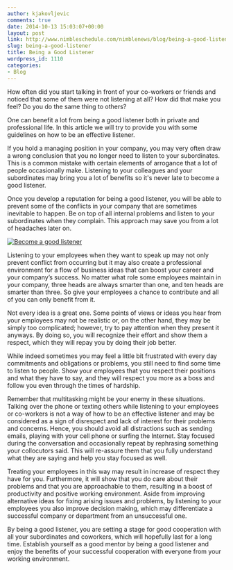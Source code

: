 ```yaml
---
author: kjakovljevic
comments: true
date: 2014-10-13 15:03:07+00:00
layout: post
link: http://www.nimbleschedule.com/nimblenews/blog/being-a-good-listener/
slug: being-a-good-listener
title: Being a Good Listener
wordpress_id: 1110
categories:
- Blog
---
```


How often did you start talking in front of your co-workers or friends and noticed that some of them were not listening at all? How did that make you feel? Do you do the same thing to others?

One can benefit a lot from being a good listener both in private and professional life. In this article we will try to provide you with some guidelines on how to be an effective listener.

If you hold a managing position in your company, you may very often draw a wrong conclusion that you no longer need to listen to your subordinates. This is a common mistake with certain elements of arrogance that a lot of people occasionally make. Listening to your colleagues and your subordinates may bring you a lot of benefits so it's never late to become a good listener.

Once you develop a reputation for being a good listener, you will be able to prevent some of the conflicts in your company that are sometimes inevitable to happen.  Be on top of all internal problems and listen to your subordinates when they complain. This approach may save you from a lot of headaches later on.



[![Become a good listener](http://www.nimbleschedule.com/wp-content/uploads/2014/10/good-listener-thumb.jpg)](http://www.nimbleschedule.com/wp-content/uploads/2014/10/good-listener.jpg)



Listening to your employees when they want to speak up may not only prevent conflict from occurring but it may also create a professional environment for a flow of business ideas that can boost your career and your company’s success. No matter what role some employees maintain in your company, three heads are always smarter than one, and ten heads are smarter than three. So give your employees a chance to contribute and all of you can only benefit from it.

Not every idea is a great one. Some points of views or ideas you hear from your employees may not be realistic or, on the other hand, they may be simply too complicated; however, try to pay attention when they present it anyways. By doing so, you will recognize their effort and show them a respect, which they will repay you by doing their job better.

While indeed sometimes you may feel a little bit frustrated with every day commitments and obligations or problems, you still need to find some time to listen to people.  Show your employees that you respect their positions and what they have to say, and they will respect you more as a boss and follow you even through the times of hardship.

Remember that multitasking might be your enemy in these situations. Talking over the phone or texting others while listening to your employees or co-workers is not a way of how to be an effective listener and may be considered as a sign of disrespect and lack of interest for their problems and concerns. Hence, you should avoid all distractions such as sending emails, playing with your cell phone or surfing the Internet. Stay focused during the conversation and occasionally repeat by rephrasing something your collocutors said. This will re-assure them that you fully understand what they are saying and help you stay focused as well.

Treating your employees in this way may result in increase of respect they have for you. Furthermore, it will show that you do care about their problems and that you are approachable to them, resulting in a boost of productivity and positive working environment. Aside from improving alternative ideas for fixing arising issues and problems, by listening to your employees you also improve decision making, which may differentiate a successful company or department from an unsuccessful one. 

By being a good listener, you are setting a stage for good cooperation with all your subordinates and coworkers, which will hopefully last for a long time. Establish yourself as a good mentor by being a good listener and enjoy the benefits of your successful cooperation with everyone from your working environment.

